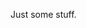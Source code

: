 Just some stuff.

<!---
plaslo/plaslo is a ✨ special ✨ repository because its `README.md` (this file) appears on your GitHub profile.
You can click the Preview link to take a look at your changes.
--->
